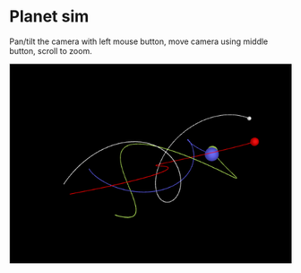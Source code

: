 # Planet sim

Pan/tilt the camera with left mouse button, move camera using middle button, scroll to zoom.

![Sim](sim.png)
